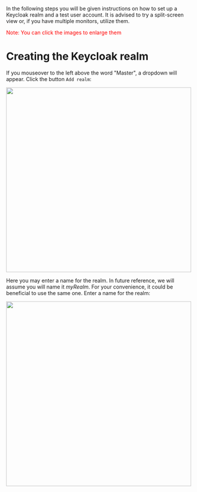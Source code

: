 In the following steps you will be given instructions on how to set up a Keycloak realm and a test user account. It is advised to try a split-screen view or, if you have multiple monitors, utilize them.

<span style="color:red">Note: You can click the images to enlarge them</span>

# Creating the Keycloak realm 

If you mouseover to the left above the word "Master", a dropdown will appear. Click the button `Add realm`:

<img src="https://github.com/wska/katacoda-scenarios/blob/main/add-login-to-python-flask-app-using-keycloak/img/1.png?raw=true" width="500">

Here you may enter a name for the realm. In future reference, we will assume you will name it *myRealm*. For your convenience, it could be beneficial to use the same one. Enter a name for the realm:

<img src="https://github.com/wska/katacoda-scenarios/blob/main/add-login-to-python-flask-app-using-keycloak/img/2.png?raw=true" width="500">


